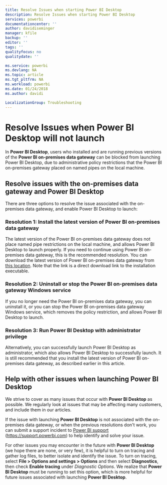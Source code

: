 ```yaml
---
title: Resolve Issues when starting Power BI Desktop
description: Resolve Issues when starting Power BI Desktop
services: powerbi
documentationcenter: ''
author: davidiseminger
manager: kfile
backup: ''
editor: ''
tags: ''
qualityfocus: no
qualitydate: ''

ms.service: powerbi
ms.devlang: NA
ms.topic: article
ms.tgt_pltfrm: NA
ms.workload: powerbi
ms.date: 01/24/2018
ms.author: davidi

LocalizationGroup: Troubleshooting
---
```

# Resolve Issues when Power BI Desktop will not launch
In **Power BI Desktop**, users who installed and are running previous versions of the **Power BI on-premises data gateway** can be blocked from launching Power BI Desktop, due to administrative policy restrictions that the Power BI on-premises gateway placed on named pipes on the local machine. 

## Resolve issues with the on-premises data gateway and Power BI Desktop
There are three options to resolve the issue associated with the on-premises data gateway, and enable Power BI Desktop to launch:

### Resolution 1: Install the latest version of Power BI on-premises data gateway
The latest version of the Power BI on-premises data gateway does not place named pipe restrictions on the local machine, and allows Power BI Desktop to launch properly. If you need to continue using Power BI on-premises data gateway, this is the recommended resolution. You can download the latest version of Power BI on-premises data gateway from [this location](https://go.microsoft.com/fwlink/?LinkId=698863). Note that the link is a direct download link to the installation executable.

### Resolution 2: Uninstall or stop the Power BI on-premises data gateway Windows service
If you no longer need the Power BI on-premises data gateway, you can uninstall it, or you can stop the Power BI on-premises data gateway Windows service, which removes the policy restriction, and allows Power BI Desktop to launch.

### Resolution 3: Run Power BI Desktop with administrator privilege
Alternatively, you can successfully launch Power BI Desktop as administrator, which also allows Power BI Desktop to successfully launch. It is still recommended that you install the latest version of Power BI on-premises data gateway, as described earlier in this article.

## Help with other issues when launching Power BI Desktop
We strive to cover as many issues that occur with **Power BI Desktop** as possible. We regularly look at issues that may be affecting many customers, and include them in our articles.

If the issue with launching **Power BI Desktop** is not associated with the on-premises data gateway, or when the previous resolutions don't work, you can submit a support incident to [Power BI support](https://support.powerbi.com) (https://support.powerbi.com) to help identify and solve your issue.

For other issues you may encounter in the future with **Power BI Desktop** (we hope there are none, or very few), it is helpful to turn on tracing and gather log files, to better isolate and identify the issue. To turn on tracing, select **File > Options and settings > Options** and then select **Diagnostics**, then check **Enable tracing** under *Diagnostic Options*. We realize that **Power BI Desktop** must be running to set this option, which is more helpful for future issues associated with launching **Power BI Desktop**.

